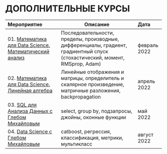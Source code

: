 # ДОПОЛНИТЕЛЬНЫЕ КУРСЫ
| **Мероприятие** | **Описание** | **Дата** |
| :-------------------- | --------------------- | :--------------------- |
| 01. [Математика для Data Science. Математический анализ](https://github.com/urzumo/diplomas_and_certificates/blob/78953260d601b4098196caa8aa420b9ade7a2a1c/courses/stepik_matan_ds.pdf) | Последовательности, пределы, производные, дифференциалы, градиент, градиентный спуск (стохастический, момент, RMSprop, Adam) | февраль 2022 |
| 02. [Математика для Data Science. Линейная алгебра](https://github.com/urzumo/diplomas_and_certificates/blob/78953260d601b4098196caa8aa420b9ade7a2a1c/courses/stepik_linal_ds.pdf) | Линейные отображения и матрицы, определитель и скалярное произведение, матричные разложения, backpropagation | апрель 2022 |
| 03. [SQL для Анализа Данных с Глебом Михайловым](https://github.com/urzumo/diplomas_and_certificates/blob/78953260d601b4098196caa8aa420b9ade7a2a1c/courses/stepik_sql_gm.pdf) | select, group by, подзапросы, джойны, оконные функции | май 2022 |
| 04. [Data Science с Глебом Михайловым](https://github.com/urzumo/diplomas_and_certificates/blob/7c6149bd165ccc8b0906ab8ad9f81a48f9ae25e9/courses/stepik_ds_gm.pdf) | catboost, регрессия, классификация, метрики, мультикласс | август 2022 |

